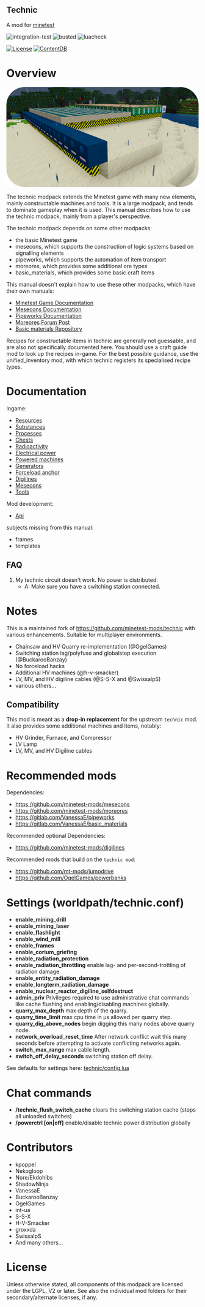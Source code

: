 Technic
-----------------

A mod for [minetest](http://www.minetest.net)

![integration-test](https://github.com/mt-mods/technic/workflows/integration-test/badge.svg)
![busted](https://github.com/mt-mods/technic/workflows/busted/badge.svg)
![luacheck](https://github.com/mt-mods/technic/workflows/luacheck/badge.svg)

[![License](https://img.shields.io/badge/license-LGPLv2.0%2B-purple.svg)](https://www.gnu.org/licenses/old-licenses/lgpl-2.0.en.html)
[![ContentDB](https://content.minetest.net/packages/mt-mods/technic_plus/shields/downloads/)](https://content.minetest.net/packages/mt-mods/technic_plus/)


# Overview

<img src="./technic/doc/images/Technic Screenshot.png"/>

The technic modpack extends the Minetest game with many new elements,
mainly constructable machines and tools.  It is a large modpack, and
tends to dominate gameplay when it is used.  This manual describes how
to use the technic modpack, mainly from a player's perspective.

The technic modpack depends on some other modpacks:

* the basic Minetest game
* mesecons, which supports the construction of logic systems based on
  signalling elements
* pipeworks, which supports the automation of item transport
* moreores, which provides some additional ore types
* basic_materials, which provides some basic craft items

This manual doesn't explain how to use these other modpacks, which have
their own manuals:

* [Minetest Game Documentation](https://wiki.minetest.net/Main_Page)
* [Mesecons Documentation](http://mesecons.net/items.html)
* [Pipeworks Documentation](https://gitlab.com/VanessaE/pipeworks/-/wikis/home)
* [Moreores Forum Post](https://forum.minetest.net/viewtopic.php?t=549)
* [Basic materials Repository](https://gitlab.com/VanessaE/basic_materials)

Recipes for constructable items in technic are generally not guessable,
and are also not specifically documented here.  You should use a
craft guide mod to look up the recipes in-game.  For the best possible
guidance, use the unified\_inventory mod, with which technic registers
its specialised recipe types.

# Documentation

Ingame:

* [Resources](./technic/doc/resources.md)
* [Substances](./technic/doc/substances.md)
* [Processes](./technic/doc/processes.md)
* [Chests](./technic/doc/chests.md)
* [Radioactivity](./technic/doc/radioactivity.md)
* [Electrical power](./technic/doc/power.md)
* [Powered machines](./technic/doc/machines.md)
* [Generators](./technic/doc/generators.md)
* [Forceload anchor](./technic/doc/anchor.md)
* [Digilines](./technic/doc/digilines.md)
* [Mesecons](./technic/doc/mesecons.md)
* [Tools](./technic/doc/tools.md)

Mod development:

* [Api](./technic/doc/api.md)

subjects missing from this manual:

* frames
* templates

## FAQ

1. My technic circuit doesn't work.  No power is distributed.
   * A: Make sure you have a switching station connected.

# Notes

This is a maintained fork of https://github.com/minetest-mods/technic with various enhancements.
Suitable for multiplayer environments.

* Chainsaw and HV Quarry re-implementation (@OgelGames)
* Switching station lag/polyfuse and globalstep execution (@BuckarooBanzay)
* No forceload hacks
* Additional HV machines (@h-v-smacker)
* LV, MV, and HV digiline cables (@S-S-X and @SwissalpS)
* various others...

## Compatibility

This mod is meant as a **drop-in replacement** for the upstream `technic` mod.
It also provides some additional machines and items, notably:

* HV Grinder, Furnace, and Compressor
* LV Lamp
* LV, MV, and HV Digiline cables

# Recommended mods

Dependencies:

* https://github.com/minetest-mods/mesecons
* https://github.com/minetest-mods/moreores
* https://gitlab.com/VanessaE/pipeworks
* https://gitlab.com/VanessaE/basic_materials

Recommended optional Dependencies:

* https://github.com/minetest-mods/digilines

Recommended mods that build on the `technic mod`:

* https://github.com/mt-mods/jumpdrive
* https://github.com/OgelGames/powerbanks

# Settings (worldpath/technic.conf)

* **enable_mining_drill**
* **enable_mining_laser**
* **enable_flashlight**
* **enable_wind_mill**
* **enable_frames**
* **enable_corium_griefing**
*	**enable_radiation_protection**
* **enable_radiation_throttling** enable lag- and per-second-trottling of radiation damage
* **enable_entity_radiation_damage**
* **enable_longterm_radiation_damage**
* **enable_nuclear_reactor_digiline_selfdestruct**
*	**admin_priv** Privileges required to use administrative chat commands like cache flushing and enabling/disabling machines globally.
* **quarry_max_depth** max depth of the quarry.
* **quarry_time_limit** max cpu time in μs allowed per quarry step.
* **quarry_dig_above_nodes** begin digging this many nodes above quarry node.
*	**network_overload_reset_time** After network conflict wait this many seconds before attempting to activate conflicting networks again.
* **switch_max_range** max cable length.
* **switch_off_delay_seconds** switching station off delay.

See defaults for settings here: [technic/config.lua](https://github.com/mt-mods/technic/blob/master/technic/config.lua)

# Chat commands

* **/technic_flush_switch_cache** clears the switching station cache (stops all unloaded switches)
* **/powerctrl [on|off]** enable/disable technic power distribution globally

# Contributors

* kpoppel
* Nekogloop
* Nore/Ekdohibs
* ShadowNinja
* VanessaE
* BuckarooBanzay
* OgelGames
* int-ua
* S-S-X
* H-V-Smacker
* groxxda
* SwissalpS
* And many others...

# License

Unless otherwise stated, all components of this modpack are licensed under the
LGPL, V2 or later.  See also the individual mod folders for their
secondary/alternate licenses, if any.
